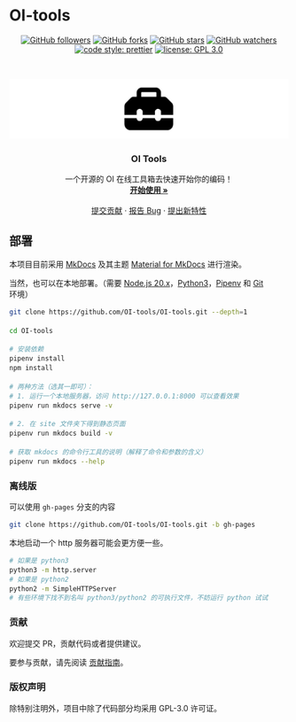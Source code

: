 # OI-tools

<!-- PROJECT SHIELDS -->

<p align="center">
  <a href="https://github.com/OI-tools">
    <img alt="GitHub followers" src="https://img.shields.io/github/followers/OI-tools.svg?style=flat-square"></a>
  <a href="https://github.com/OI-tools/OI-tools">
    <img alt="GitHub forks" src="https://img.shields.io/github/forks/OI-tools/OI-tools.svg?style=flat-square"></a>
  <a href="https://github.com/OI-tools/OI-tools">
    <img alt="GitHub stars" src="https://img.shields.io/github/stars/OI-tools/OI-tools.svg?style=flat-square"></a>
  <a href="https://github.com/OI-tools/OI-tools">
    <img alt="GitHub watchers" src="https://img.shields.io/github/watchers/OI-tools/OI-tools.svg?style=flat-square"></a>
  <br/>
  <a href="https://github.com/OI-tools/OI-tools">
    <img alt="code style: prettier" src="https://img.shields.io/badge/code_style-prettier-ff69b4.svg?style=flat-square"></a>
  <a href="https://github.com/OI-tools/OI-tools">
    <img alt="license: GPL 3.0" src="https://img.shields.io/badge/license-GPL3.0-blue.svg?style=flat-square"></a>
</p>

<!-- PROJECT LOGO -->
<br />

<p align="center">
  <a href="https://github.com/OI-tools/OI-tools">
    <img src="docs/assets/logo.png" alt="Logo">
  </a>
  <h3 align="center">OI Tools</h3>
  <p align="center">
    一个开源的 OI 在线工具箱去快速开始你的编码！
    <br />
    <a href="https://oi-tools.github.io/OI-tools/"><strong>开始使用 »</strong></a>
    <br />
    <br />
    <a href="https://github.com/OI-tools/OI-tools/blob/main/CONTRIBUTING.md">提交贡献</a>
    ·
    <a href="https://github.com/OI-tools/OI-tools/issues/new?assignees=&labels=bug%2Chelp+wanted&projects=&template=bug.yml&title=%5BBug%5D+">报告 Bug</a>
    ·
    <a href="https://github.com/OI-tools/OI-tools/issues/new?assignees=&labels=enhancement%2Chelp+wanted&projects=&template=feature.yml&title=%5BFeature%5D+">提出新特性</a>
  </p>

</p>

## 部署

本项目目前采用 [MkDocs](https://github.com/mkdocs/mkdocs) 及其主题 [Material for MkDocs](https://squidfunk.github.io/mkdocs-material/) 进行渲染。

当然，也可以在本地部署。（需要 [Node.js 20.x](https://nodejs.org/)，[Python3](https://www.python.org/)，[Pipenv](https://pipenv.pypa.io/en/latest/) 和 [Git](https://git-scm.com/) 环境）

```bash
git clone https://github.com/OI-tools/OI-tools.git --depth=1

cd OI-tools

# 安装依赖
pipenv install
npm install

# 两种方法（选其一即可）：
# 1. 运行一个本地服务器，访问 http://127.0.0.1:8000 可以查看效果
pipenv run mkdocs serve -v

# 2. 在 site 文件夹下得到静态页面
pipenv run mkdocs build -v

# 获取 mkdocs 的命令行工具的说明（解释了命令和参数的含义）
pipenv run mkdocs --help
```

### 离线版

可以使用 `gh-pages` 分支的内容

```bash
git clone https://github.com/OI-tools/OI-tools.git -b gh-pages
```

本地启动一个 http 服务器可能会更方便一些。

```bash
# 如果是 python3
python3 -m http.server
# 如果是 python2
python2 -m SimpleHTTPServer
# 有些环境下找不到名叫 python3/python2 的可执行文件，不妨运行 python 试试
```

### 贡献

欢迎提交 PR，贡献代码或者提供建议。

要参与贡献，请先阅读 [贡献指南](CONTRIBUTING.md)。

### 版权声明

除特别注明外，项目中除了代码部分均采用 GPL-3.0 许可证。
